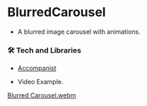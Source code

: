 # BlurredCarousel

- A blurred image carousel with animations.

### 🛠 Tech and Libraries

- [Accompanist](https://github.com/google/accompanist)

- Video Example.

[Blurred Carousel.webm](https://github.com/carlosalves77/BlurredCarousel/assets/75188179/af6da9dc-f8ea-4eb6-a2fd-dc38ad04b20d)
